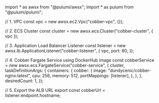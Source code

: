 import * as awsx from "@pulumi/awsx";
import * as pulumi from "@pulumi/pulumi";

// 1. VPC
const vpc = new awsx.ec2.Vpc("cobber-vpc", {});

// 2. ECS Cluster
const cluster = new awsx.ecs.Cluster("cobber-cluster", { vpc });

// 3. Application Load Balancer Listener
const listener = new awsx.lb.ApplicationListener("cobber-listener", {
    vpc,
    port: 80,
});

// 4. Cobber Fargate Service using DockerHub image
const cobberService = new awsx.ecs.FargateService("cobber-service", {
    cluster,
    taskDefinitionArgs: {
        containers: {
            cobber: {
                image: "dundycenic/cobber-nginx:latest", 
                cpu: 256,
                memory: 512,
                portMappings: [listener],
            },
        },
    },
    desiredCount: 1,
});

// 5. Export the ALB URL
export const cobberUrl = listener.endpoint.hostname;
